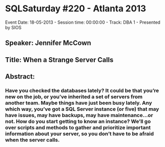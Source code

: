 # SQLSaturday #220 - Atlanta 2013
Event Date: 18-05-2013 - Session time: 00:00:00 - Track: DBA 1 - Presented by SIOS
## Speaker: Jennifer McCown
## Title: When a Strange Server Calls
## Abstract:
### Have you checked the databases lately? It could be that you’re new on the job, or you’ve inherited a set of servers from another team. Maybe things have just been busy lately. Any which way, you’ve got a SQL Server instance (or five) that may have issues, may have backups, may have maintenance…or not. How do you start getting to know an instance? We’ll go over scripts and methods to gather and prioritize important information about your server, so you don’t have to be afraid when the server calls.
